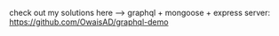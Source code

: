 check out my solutions here --> graphql + mongoose + express server:
https://github.com/OwaisAD/graphql-demo
